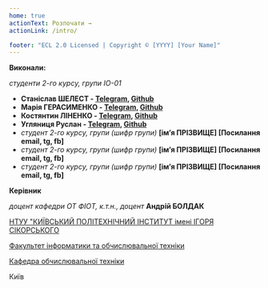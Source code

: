 ```yaml
---
home: true
actionText: Розпочати →
actionLink: /intro/

footer: "ECL 2.0 Licensed | Copyright © [YYYY] [Your Name]"
---
```



**Виконали:**

_студенти 2-го курсу, групи ІО-01_<span padding-right:5em></span>

- **Станіслав ШЕЛЕСТ - [Telegram](https://t.me/StasStiki), [Github](https://github.com/Stik27)**
- **Марія ГЕРАСИМЕНКО  - [Telegram](https://t.me/maryh29), [Github](https://github.com/MariaHerasimenko)**
- **Костянтин ЛІНЕНКО  - [Telegram](https://t.me/kostya_lin), [Github](https://github.com/KonstantinLi)**
- **Угляниця Руслан  - [Telegram](https://t.me/Ruslan_Uhlianytsia), [Github](https://github.com/Gavazadd)**
- *студент 2-го курсу, групи (шифр групи)*<span padding-right:5em></span>  **[ім’я ПРІЗВИЩЕ] [Посилання email, tg, fb]**
- *студент 2-го курсу, групи (шифр групи)*<span padding-right:5em></span>  **[ім’я ПРІЗВИЩЕ] [Посилання email, tg, fb]**
- *студент 2-го курсу, групи (шифр групи)*<span padding-right:5em></span> **[ім’я ПРІЗВИЩЕ] [Посилання email, tg, fb]**


**Керівник**

*доцент кафедри ОТ ФІОТ, к.т.н., доцент*<span padding-right:5em></span> **Андрій БОЛДАК** 

[НТУУ "КИЇВСЬКИЙ ПОЛІТЕХНІЧНИЙ ІНСТИТУТ імені ІГОРЯ СІКОРСЬКОГО](https://kpi.ua/)

[Факультет інформатики та обчислювальної техніки](https://fiot.kpi.ua/)

[Кафедра обчислювальної техніки](https://comsys.kpi.ua/)

Київ
